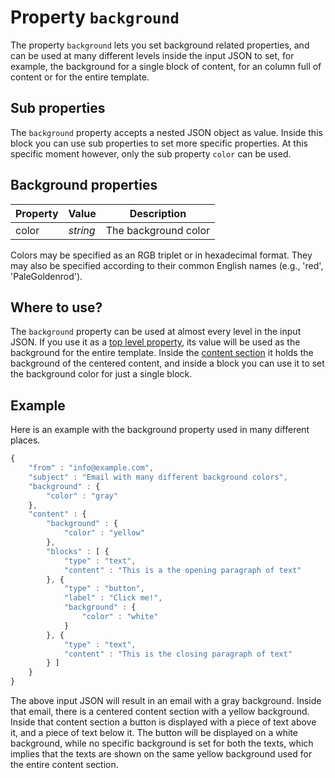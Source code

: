 # Property `background`

The property `background` lets you set background related properties, and can be 
used at many different levels inside the input JSON to set, for example, 
the background for a single block of content, for an column full of content or 
for the entire template.

## Sub properties

The `background` property accepts a nested JSON object as value. Inside this 
block you can use sub properties to set more specific properties. At this 
specific moment however, only the sub property `color` can be used.

## Background properties

| Property | Value | Description          |
|:---------|-------|----------------------|
| color | _string_ | The background color |

Colors may be specified as an RGB triplet or in hexadecimal format. They may 
also be specified according to their common English names (e.g., 'red', 
'PaleGoldenrod').

## Where to use?

The `background` property can be used at almost every level in the input JSON. 
If you use it as a [top level property](../json/top-level-properties), 
its value will be used as the background for the entire template. Inside the 
[content section](../json/property-content) it holds 
the background of the centered content, and inside a block you can use it to set 
the background color for just a single block.

## Example

Here is an example with the background property used in many different places.

```javascript
{
    "from" : "info@example.com",
    "subject" : "Email with many different background colors",
    "background" : {
        "color" : "gray"
    },
    "content" : {
        "background" : {
            "color" : "yellow"
        },
        "blocks" : [ {
            "type" : "text",
            "content" : "This is a the opening paragraph of text"
        }, {
            "type" : "button",
            "label" : "Click me!",
            "background" : {
                "color" : "white"
            }
        }, {
            "type" : "text",
            "content" : "This is the closing paragraph of text"
        } ]
    }
}
```

The above input JSON will result in an email with a gray background. Inside that 
email, there is a centered content section with a yellow background. Inside that 
content section a button is displayed with a piece of text above it, and a piece 
of text below it. The button will be displayed on a white background, while no 
specific background is set for both the texts, which implies that the texts are 
shown on the same yellow background used for the entire content section.
